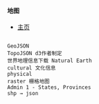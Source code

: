 #### **地图**
* [主页](http://www.naturalearthdata.com/)
```

GeoJSON
TopoJSON d3作者制定
世界地理信息下载 Natural Earth
cultural 文化信息
physical
raster 栅格地图
Admin 1 - States, Provinces
shp → json
```
